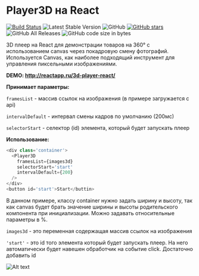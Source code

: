 # Player3D на React 
[![Build Status](https://travis-ci.com/NataliShip/player3D-React.svg?branch=master)](https://travis-ci.com/NataliShip/player3D-React)   ![Latest Stable Version](https://img.shields.io/github/release/NataliShip/player3D-React.svg) ![GitHub](https://img.shields.io/github/license/NataliShip/player3D-React.svg) [![GitHub stars](https://img.shields.io/github/stars/NataliShip/player3D-React.svg)](https://github.com/NataliShip/player3D-React/stargazers) ![GitHub All Releases](https://img.shields.io/github/downloads/NataliShip/player3D-React/total.svg)  ![GitHub code size in bytes](https://img.shields.io/github/languages/code-size/NataliShip/player3D-React.svg)

3D плеер на React для демонстрации товаров на 360° с использованием canvas через покадровую смену фотографий. Используется Canvas, как наиболее подходящий инструмент для управления пиксельными изображениями.

**DEMO: http://reactapp.ru/3d-player-react/**

**Принимает параметры:**

`framesList` - массив ссылок на изображения (в примере загружается с api)

`intervalDefault` - интервал смены кадров по умолчанию (200мс)

`selectorStart` - селектор (id) элемента, который будет запускать плеер

**Использование:**
```js
<div class='container'>
  <Player3D
    framesList={images3d}
    selectorStart='start'
    intervalDefault={200}
  />
</div>
<button id='start'>Start</buttin>
```
В данном примере, классу container нужно задать ширину и высоту, так как canvas будет брать значение ширины и высоты родительского компонента при инициализации. Можно задавать относительные параметры в %.

`images3d` - это переменная содержащая массив ссылок на изображения

`'start'` - это id того элемента который будет запускать плеер. На него автоматически будет навешен обработчик на событие click. Достаточно добавить id

![Alt text](http://reactapp.ru/img/3d-player-react.png "3d плеер React")
